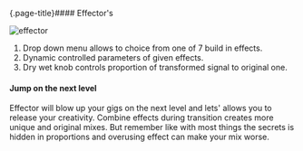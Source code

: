 {.page-title}#### Effector's

![effector](/introduction/effector.png)

1. Drop down menu allows to choice from one of 7 build in effects.
2. Dynamic controlled parameters of given effects.
3. Dry wet knob controls proportion of transformed signal to original one.

#### Jump on the next level
Effector will blow up your gigs on the next level and lets'
allows you to release your creativity. Combine effects during
transition creates more unique and original mixes. But remember
like with most things the secrets is hidden in proportions and
overusing effect can make your mix worse.